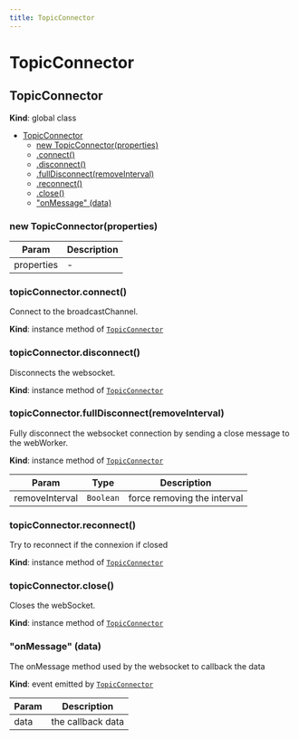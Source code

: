 ```yaml
---
title: TopicConnector
---
```


# TopicConnector

<a name="TopicConnector"></a>

## TopicConnector
**Kind**: global class  

* [TopicConnector](#TopicConnector)
    * [new TopicConnector(properties)](#new_TopicConnector_new)
    * [.connect()](#TopicConnector+connect)
    * [.disconnect()](#TopicConnector+disconnect)
    * [.fullDisconnect(removeInterval)](#TopicConnector+fullDisconnect)
    * [.reconnect()](#TopicConnector+reconnect)
    * [.close()](#TopicConnector+close)
    * ["onMessage" (data)](#TopicConnector+event_onMessage)

<a name="new_TopicConnector_new"></a>

### new TopicConnector(properties)

| Param | Description |
| --- | --- |
| properties | - |

<a name="TopicConnector+connect"></a>

### topicConnector.connect()
Connect to the broadcastChannel.

**Kind**: instance method of [<code>TopicConnector</code>](#TopicConnector)  
<a name="TopicConnector+disconnect"></a>

### topicConnector.disconnect()
Disconnects the websocket.

**Kind**: instance method of [<code>TopicConnector</code>](#TopicConnector)  
<a name="TopicConnector+fullDisconnect"></a>

### topicConnector.fullDisconnect(removeInterval)
Fully disconnect the websocket connection by sending a close message to the webWorker.

**Kind**: instance method of [<code>TopicConnector</code>](#TopicConnector)  

| Param | Type | Description |
| --- | --- | --- |
| removeInterval | <code>Boolean</code> | force removing the interval |

<a name="TopicConnector+reconnect"></a>

### topicConnector.reconnect()
Try to reconnect if the connexion if closed

**Kind**: instance method of [<code>TopicConnector</code>](#TopicConnector)  
<a name="TopicConnector+close"></a>

### topicConnector.close()
Closes the webSocket.

**Kind**: instance method of [<code>TopicConnector</code>](#TopicConnector)  
<a name="TopicConnector+event_onMessage"></a>

### "onMessage" (data)
The onMessage method used by the websocket to callback the data

**Kind**: event emitted by [<code>TopicConnector</code>](#TopicConnector)  

| Param | Description |
| --- | --- |
| data | the callback data |

